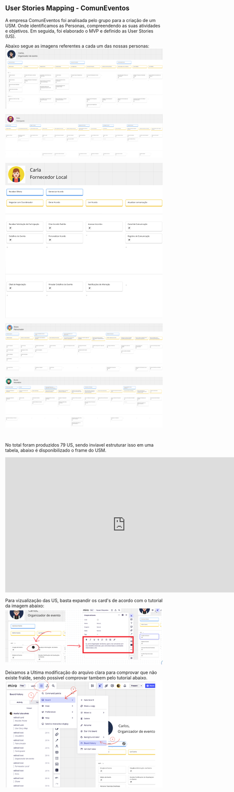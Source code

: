 ## User Stories Mapping - ComunEventos

A empresa ComunEventos foi analisada pelo grupo para a criação de um USM. Onde identificamos as Personas, compreendendo as suas atividades e objetivos. Em seguida, foi elaborado o MVP e definido as User Stories (US).

Abaixo segue as imagens referentes a cada um das nossas personas:
![Alt text](assets/resumeUSM/image-1.png)

![Alt text](assets/resumeUSM/image-2.png)

![Alt text](assets/resumeUSM/image-3.png)

![Alt text](assets/resumeUSM/image-4.png)

![Alt text](assets/resumeUSM/image-5.png)

<br/>

No total foram produzidos 79 US, sendo inviavel estruturar isso em uma tabela, abaixo é disponibilizado o frame do USM.

<iframe width="768" height="432" src="https://miro.com/app/board/uXjVNCiZTAA=/" frameborder="0" scrolling="no" allow="fullscreen; clipboard-read; clipboard-write" allowfullscreen></iframe>

Para vizualização das US, basta expandir os card's de acordo com o tutorial da imagem abaixo: 
![Alt text](./assets/tutorialUs.png)

Deixamos a Ultima modificação do arquivo clara para comprovar que não existe fralde, sendo possivel comprovar tambem pelo tutorial abaixo.
![Alt text](assets/resumeUSM/image-6.png)


